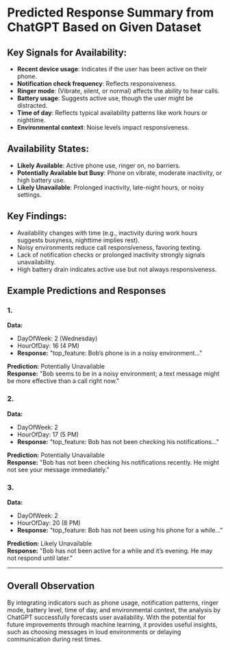 # Predicted Response Summary from ChatGPT Based on Given Dataset

## Key Signals for Availability:
- **Recent device usage**: Indicates if the user has been active on their phone.
- **Notification check frequency**: Reflects responsiveness.
- **Ringer mode**: (Vibrate, silent, or normal) affects the ability to hear calls.
- **Battery usage**: Suggests active use, though the user might be distracted.
- **Time of day**: Reflects typical availability patterns like work hours or nighttime.
- **Environmental context**: Noise levels impact responsiveness.

## Availability States:
- **Likely Available**: Active phone use, ringer on, no barriers.
- **Potentially Available but Busy**: Phone on vibrate, moderate inactivity, or high battery use.
- **Likely Unavailable**: Prolonged inactivity, late-night hours, or noisy settings.

## Key Findings:
- Availability changes with time (e.g., inactivity during work hours suggests busyness, nighttime implies rest).
- Noisy environments reduce call responsiveness, favoring texting.
- Lack of notification checks or prolonged inactivity strongly signals unavailability.
- High battery drain indicates active use but not always responsiveness.

## Example Predictions and Responses

### 1.
**Data:**  
- DayOfWeek: 2 (Wednesday)  
- HourOfDay: 16 (4 PM)  
- **Response:** "top_feature: Bob’s phone is in a noisy environment…"

**Prediction:** Potentially Unavailable  
**Response:** "Bob seems to be in a noisy environment; a text message might be more effective than a call right now."

### 2.
**Data:**  
- DayOfWeek: 2  
- HourOfDay: 17 (5 PM)  
- **Response:** "top_feature: Bob has not been checking his notifications…"

**Prediction:** Potentially Unavailable  
**Response:** "Bob has not been checking his notifications recently. He might not see your message immediately."

### 3.
**Data:**  
- DayOfWeek: 2  
- HourOfDay: 20 (8 PM)  
- **Response:** "top_feature: Bob has not been using his phone for a while…"

**Prediction:** Likely Unavailable  
**Response:** "Bob has not been active for a while and it’s evening. He may not respond until later."

---

## Overall Observation
By integrating indicators such as phone usage, notification patterns, ringer mode, battery level, time of day, and environmental context, the analysis by ChatGPT successfully forecasts user availability. With the potential for future improvements through machine learning, it provides useful insights, such as choosing messages in loud environments or delaying communication during rest times.
